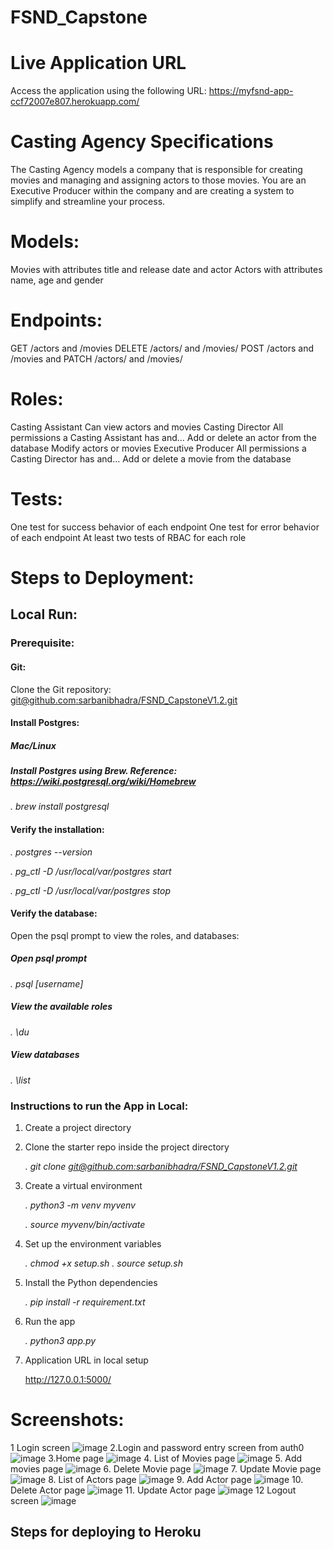 # FSND_Capstone
# Live Application URL
Access the application using the following URL:
https://myfsnd-app-ccf72007e807.herokuapp.com/
# Casting Agency Specifications
The Casting Agency models a company that is responsible for creating movies and managing and assigning actors to those movies. You are an Executive Producer within the company and are creating a system to simplify and streamline your process.
# Models:
Movies with attributes title and release date and actor
Actors with attributes name, age and gender
# Endpoints:
GET /actors and /movies
DELETE /actors/ and /movies/
POST /actors and /movies and
PATCH /actors/ and /movies/
# Roles:
Casting Assistant
Can view actors and movies
Casting Director
All permissions a Casting Assistant has and…
Add or delete an actor from the database
Modify actors or movies
Executive Producer
All permissions a Casting Director has and…
Add or delete a movie from the database
# Tests:
One test for success behavior of each endpoint
One test for error behavior of each endpoint
At least two tests of RBAC for each role
# Steps to Deployment:
## Local Run:
### Prerequisite:
#### Git: 
Clone the Git repository: [git@github.com:sarbanibhadra/FSND_CapstoneV1.2.git](https://github.com/sarbanibhadra/FSND_CapstoneV1.2.git)
#### Install Postgres:
##### Mac/Linux
##### Install Postgres using Brew. Reference: https://wiki.postgresql.org/wiki/Homebrew 
*.  brew install postgresql*
#### Verify the installation:
*. postgres --version*

*. pg_ctl -D /usr/local/var/postgres start*

*. pg_ctl -D /usr/local/var/postgres stop*

#### Verify the database:
Open the psql prompt to view the roles, and databases:
##### Open psql prompt
*. psql [username]*
##### View the available roles
*. \du*
##### View databases
*. \list*

### Instructions to run the App in Local:
1. Create a project directory
3. Clone the starter repo inside the project directory

   *. git clone  [git@github.com:sarbanibhadra/FSND_CapstoneV1.2.git](https://github.com/sarbanibhadra/FSND_CapstoneV1.2.git)*
   
6. Create a virtual environment
   
   *. python3 -m venv myvenv*

   *. source myvenv/bin/activate*
8. Set up the environment variables
   
   *. chmod +x setup.sh*
   *. source setup.sh*

10. Install the Python dependencies

    *. pip install -r requirement.txt*
   
12. Run the app
    
    *. python3 app.py*

13. Application URL in local setup
    
    http://127.0.0.1:5000/

# Screenshots:
1 Login screen
![image](https://github.com/sarbanibhadra/FSND_Capstone/assets/28161929/88f43bd1-6cd1-4e58-bb3e-557ebd1e58b0)
2.Login and password entry screen from auth0
![image](https://github.com/sarbanibhadra/FSND_Capstone/assets/28161929/0e707744-bb6b-43b2-844e-5b8f460ba3d2)
3.Home page
![image](https://github.com/sarbanibhadra/FSND_Capstone/assets/28161929/eb5e2791-5f8b-401a-b899-d988f31e5a05)
4. List of Movies page
![image](https://github.com/sarbanibhadra/FSND_Capstone/assets/28161929/50a907ad-c5e1-4068-bcdd-bb3f679a0199)
5. Add movies page
![image](https://github.com/sarbanibhadra/FSND_Capstone/assets/28161929/efca7c82-c013-4ee4-a5cf-0f3c68f0ae62)
6. Delete Movie page
![image](https://github.com/sarbanibhadra/FSND_Capstone/assets/28161929/73aa898c-f12c-4591-8dcf-e42897bd42b3)
7. Update Movie page
![image](https://github.com/sarbanibhadra/FSND_Capstone/assets/28161929/8706e3df-afc8-47c8-9d6d-6ca53fd4f1f1)
8. List of Actors page
![image](https://github.com/sarbanibhadra/FSND_Capstone/assets/28161929/222a967a-2b51-4786-86af-21196570d54f)
9. Add Actor page
![image](https://github.com/sarbanibhadra/FSND_Capstone/assets/28161929/73cb9416-1c2c-4276-bdf6-4be618b930ac)
10. Delete Actor page
![image](https://github.com/sarbanibhadra/FSND_Capstone/assets/28161929/a16aeb1e-8cc1-47dd-86af-d12817d57a9b)
11. Update Actor page
![image](https://github.com/sarbanibhadra/FSND_Capstone/assets/28161929/49b21c24-d853-4ef2-93a8-6e9ac4eede3a)
12 Logout screen
![image](https://github.com/sarbanibhadra/FSND_Capstone/assets/28161929/0cb49f6a-d3b9-4deb-81ec-ac36b9d074b0)

## Steps for deploying to Heroku


